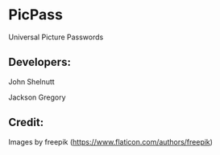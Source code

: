 # PicPass
Universal Picture Passwords

Developers:
--------------
John Shelnutt

Jackson Gregory

Credit:
--------
Images by freepik (https://www.flaticon.com/authors/freepik)
